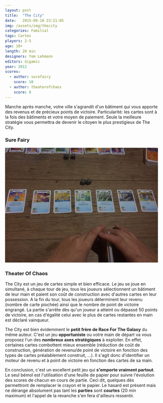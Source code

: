 ```yaml
---
layout: post
title:  "The City"
date:   2015-09-10 23:21:05
img: /assets/img/thecity
categories: Familial
tags: Cartes
players: 2-5
age: 10+
length: 20 min
designers: Tom Lehmann
editors: Gigamic
year: 2012
scores:
  - author: surefairy
    score: 10
  - author: theaterofchaos  
    score: 8  
---
```


<span>Manche après manche, votre ville s'agrandit d'un bâtiment qui vous apporte des revenus et de précieux points de victoire. Particularité: les cartes sont à la fois des bâtiments et votre moyen de paiement. Seule la meilleure stratégie vous permettra de devenir le citoyen le plus prestigieux de The City.</span>

### Sure Fairy

![The City](/assets/img/thecity_winning.jpeg)

### Theater Of Chaos

The City est un jeu de cartes simple et bien efficace. Le jeu se joue en simultané, à chaque tour de jeu, tous les joueurs sélectionnent un bâtiment de leur main et paient son coût de construction avec d'autres cartes en leur possession. A la fin du tour, tous les joueurs déterminent leur revenu (nombre de carte piochée) ainsi que le nombre de point de victoire engrangé. La partie s'arrête dès qu'un joueur a atteint ou dépassé 50 points de victoire, en cas d'égalité celui avec le plus de cartes restantes en main est déclaré vainqueur.

The City est bien évidemment le **petit frère de Race For The Galaxy** du même auteur. C'est un jeu **opportuniste** ou votre main de départ va vous proposez l'un des **nombreux axes stratégiques** à exploiter. En effet, certaines cartes combottent mieux ensemble (réduction de coût de construction, génération de revenu/de point de victoire en fonction des types de cartes préalablement construit, ...).
Il s'agit donc d'identifier un moteur de revenu et à point de victoire en fonction des cartes de sa main.

En conclusion, c'est un excellent petit jeu qui **s'emporte vraiment partout**. Le seul bémol est l'utilisation d'une feuille de papier pour suivre l'évolution des scores de chacun en cours de partie. Ceci dit, quelques dès permettront de remplacer le crayon et le papier. Le hasard est présent mais ne dérange absolument pas tant les **parties** sont **courtes** (20 min maximum) et l'appel de la revanche s'en fera d'ailleurs ressentir.
